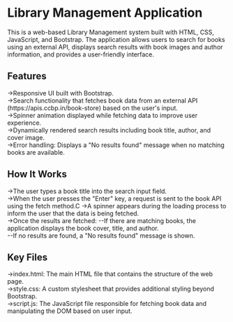 # Library Management Application
This is a web-based Library Management system built with HTML, CSS, JavaScript, and Bootstrap. The application allows users to search for books using an external API, displays search results with book images and author information, and provides a user-friendly interface.

<h2>Features</h2>
->Responsive UI built with Bootstrap.<br>
->Search functionality that fetches book data from an external API (https://apis.ccbp.in/book-store) based on the user's input.<br>
->Spinner animation displayed while fetching data to improve user experience.<br>
->Dynamically rendered search results including book title, author, and cover image.<br>
->Error handling: Displays a "No results found" message when no matching books are available.<br>

<h2>How It Works</h2>
->The user types a book title into the search input field.<br>
->When the user presses the "Enter" key, a request is sent to the book API using the fetch method.C
->A spinner appears during the loading process to inform the user that the data is being fetched.<br>
->Once the results are fetched:
  --If there are matching books, the application displays the book cover, title, and author.<br>
  --If no results are found, a "No results found" message is shown.<br>

<h2>Key Files</h2>
->index.html: The main HTML file that contains the structure of the web page.<br>
->style.css: A custom stylesheet that provides additional styling beyond Bootstrap.<br>
->script.js: The JavaScript file responsible for fetching book data and manipulating the DOM based on user input.<br>
